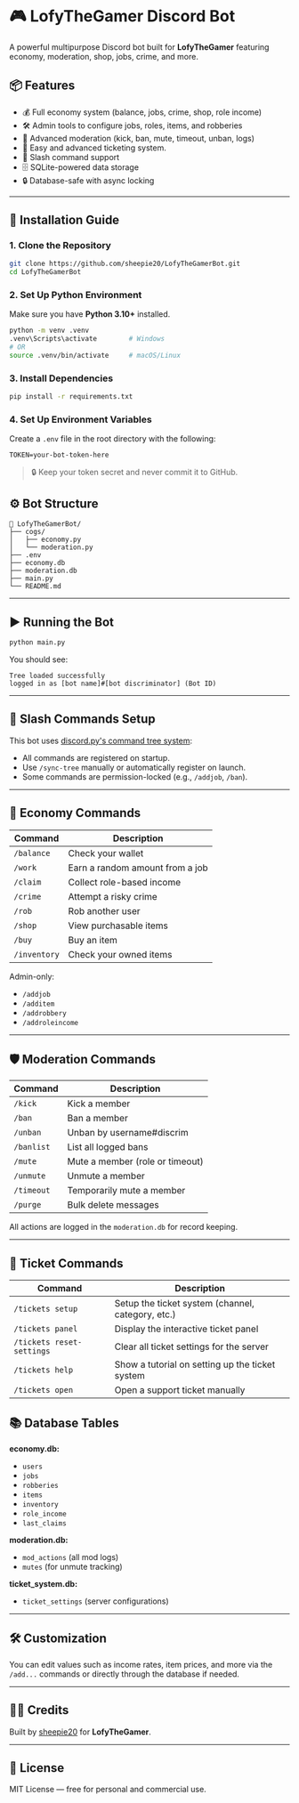 # 🎮 LofyTheGamer Discord Bot

A powerful multipurpose Discord bot built for **LofyTheGamer** featuring economy, moderation, shop, jobs, crime, and more.

## 📦 Features

- 💰 Full economy system (balance, jobs, crime, shop, role income)
- 🛠️ Admin tools to configure jobs, roles, items, and robberies
- 🔨 Advanced moderation (kick, ban, mute, timeout, unban, logs)
- 🎫 Easy and advanced ticketing system.
- 📜 Slash command support
- 🗄️ SQLite-powered data storage
- 🔒 Database-safe with async locking

---

## 🚀 Installation Guide

### 1. Clone the Repository

```bash
git clone https://github.com/sheepie20/LofyTheGamerBot.git
cd LofyTheGamerBot
````

### 2. Set Up Python Environment

Make sure you have **Python 3.10+** installed.

```bash
python -m venv .venv
.venv\Scripts\activate        # Windows
# OR
source .venv/bin/activate     # macOS/Linux
```

### 3. Install Dependencies

```bash
pip install -r requirements.txt
```

### 4. Set Up Environment Variables

Create a `.env` file in the root directory with the following:

```env
TOKEN=your-bot-token-here
```

> 🔒 Keep your token secret and never commit it to GitHub.

## ⚙️ Bot Structure

```
📁 LofyTheGamerBot/
├── cogs/
│   ├── economy.py
│   └── moderation.py
├── .env
├── economy.db
├── moderation.db
├── main.py
└── README.md
```

---

## ▶️ Running the Bot

```bash
python main.py
```

You should see:

```
Tree loaded successfully
logged in as [bot name]#[bot discriminator] (Bot ID)
```

---

## 🧪 Slash Commands Setup

This bot uses [discord.py's command tree system](https://discordpy.readthedocs.io/en/stable/ext/commands/commands.html#app-commands):

* All commands are registered on startup.
* Use `/sync-tree` manually or automatically register on launch.
* Some commands are permission-locked (e.g., `/addjob`, `/ban`).

---

## 📁 Economy Commands

| Command      | Description                     |
| ------------ | ------------------------------- |
| `/balance`   | Check your wallet               |
| `/work`      | Earn a random amount from a job |
| `/claim`     | Collect role-based income       |
| `/crime`     | Attempt a risky crime           |
| `/rob`       | Rob another user                |
| `/shop`      | View purchasable items          |
| `/buy`       | Buy an item                     |
| `/inventory` | Check your owned items          |

Admin-only:

* `/addjob`
* `/additem`
* `/addrobbery`
* `/addroleincome`

---

## 🛡️ Moderation Commands

| Command    | Description                     |
| ---------- | ------------------------------- |
| `/kick`    | Kick a member                   |
| `/ban`     | Ban a member                    |
| `/unban`   | Unban by username#discrim       |
| `/banlist` | List all logged bans            |
| `/mute`    | Mute a member (role or timeout) |
| `/unmute`  | Unmute a member                 |
| `/timeout` | Temporarily mute a member       |
| `/purge`   | Bulk delete messages            |

All actions are logged in the `moderation.db` for record keeping.

---

## 🎫 Ticket Commands

| Command           | Description                                          |
| ----------------- | ---------------------------------------------------- |
| `/tickets setup`          | Setup the ticket system (channel, category, etc.) |
| `/tickets panel`          | Display the interactive ticket panel              |
| `/tickets reset-settings` | Clear all ticket settings for the server          |
| `/tickets help`           | Show a tutorial on setting up the ticket system   |
| `/tickets open`           | Open a support ticket manually                   |

## 📚 Database Tables

**economy.db:**

* `users`
* `jobs`
* `robberies`
* `items`
* `inventory`
* `role_income`
* `last_claims`

**moderation.db:**

* `mod_actions` (all mod logs)
* `mutes` (for unmute tracking)

**ticket_system.db:**

* `ticket_settings` (server configurations)

---

## 🛠️ Customization

You can edit values such as income rates, item prices, and more via the `/add...` commands or directly through the database if needed.

---

## 🧑‍💻 Credits

Built by [sheepie20](https://github.com/sheepie20) for **LofyTheGamer**.

---

## 📄 License

MIT License — free for personal and commercial use.

